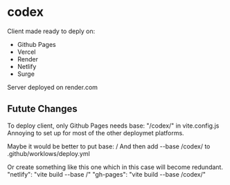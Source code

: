 # codex

Client made ready to deply on:

- Github Pages
- Vercel
- Render
- Netlify
- Surge

Server deployed on render.com

## Futute Changes

To deploy client, only Github Pages needs base: "/codex/" in vite.config.js
Annoying to set up for most of the other deploymet platforms.

Maybe it would be better to put base: /
And then add --base /codex/ to .github/worklows/deploy.yml

Or create something like this one which in this case will become redundant.
"netlify": "vite build --base /"
"gh-pages": "vite build --base /codex/"
